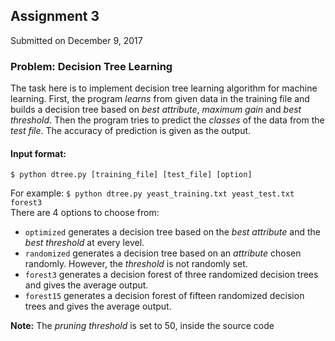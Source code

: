 ## Assignment 3
Submitted on December 9, 2017<br>
 
### Problem: Decision Tree Learning
The task here is to implement decision tree learning algorithm for machine learning. First, the program *learns* from given data in the training file and builds a decision tree based on *best attribute*, *maximum gain* and *best threshold*. Then the program tries to predict the *classes* of the data from the *test file*. The accuracy of prediction is given as the output.

#### Input format:
```
$ python dtree.py [training_file] [test_file] [option]
```
For example: `$ python dtree.py yeast_training.txt yeast_test.txt forest3`<br/>
There are 4 options to choose from:
- `optimized` generates a decision tree based on the *best attribute* and the *best threshold* at every level.
- `randomized` generates a decision tree based on an *attribute* chosen randomly. However, the *threshold* is not randomly set.
- `forest3` generates a decision forest of three randomized decision trees and gives the average output.
- `forest15` generates a decision forest of fifteen randomized decision trees and gives the average output.

**Note:** The *pruning threshold* is set to 50, inside the source code